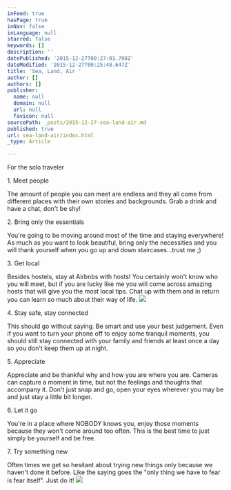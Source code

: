 ```yaml
---
inFeed: true
hasPage: true
inNav: false
inLanguage: null
starred: false
keywords: []
description: ''
datePublished: '2015-12-27T00:27:01.798Z'
dateModified: '2015-12-27T00:25:48.647Z'
title: 'Sea, Land, Air '
author: []
authors: []
publisher:
  name: null
  domain: null
  url: null
  favicon: null
sourcePath: _posts/2015-12-27-sea-land-air.md
published: true
url: sea-land-air/index.html
_type: Article

---
```

For the solo traveler 

1\. Meet people

The amount of people you can meet are endless and they all come from different places with their own stories and backgrounds. Grab a drink and have a chat, don't be shy! 

2\. Bring only the essentials

You're going to be moving around most of the time and staying everywhere! As much as you want to look beautiful, bring only the necessities and you will thank yourself when you go up and down staircases...trust me ;)

3\. Get local

Besides hostels, stay at Airbnbs with hosts! You certainly won't know who you will meet, but if you are lucky like me you will come across amazing hosts that will give you the most local tips. Chat up with them and in return you can learn so much about their way of life.
![](https://the-grid-user-content.s3-us-west-2.amazonaws.com/2d492223-6795-485d-9684-843cff4132ff.JPG)

4\. Stay safe, stay connected

This should go without saying. Be smart and use your best judgement. Even if you want to turn your phone off to enjoy some tranquil moments, you should still stay connected with your family and friends at least once a day so you don't keep them up at night.

5\. Appreciate 

Appreciate and be thankful why and how you are where you are. Cameras can capture a moment in time, but not the feelings and thoughts that accompany it. Don't just snap and go, open your eyes wherever you may be and just stay a little bit longer.

6\. Let it go

You're in a place where NOBODY knows you, enjoy those moments because they won't come around too often. This is the best time to just simply be yourself and be free. 

7\. Try something new

Often times we get so hesitant about trying new things only because we haven't done it before. Like the saying goes the "only thing we have to fear is fear itself". Just do it!
![](https://the-grid-user-content.s3-us-west-2.amazonaws.com/099cbbd7-946b-441f-bbb7-f998ab3dfb3b.jpg)